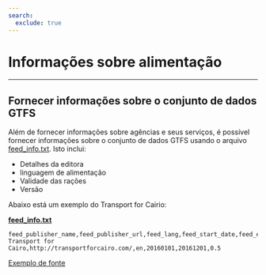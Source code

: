 ```yaml
---
search:
  exclude: true
---
```


# Informações sobre alimentação

<hr/>

## Fornecer informações sobre o conjunto de dados GTFS

Além de fornecer informações sobre agências e seus serviços, é possível fornecer informações sobre o conjunto de dados GTFS usando o arquivo [feed_info.txt](../../reference/#feed_infotxt). Isto inclui:

- Detalhes da editora
- linguagem de alimentação
- Validade das rações
- Versão

Abaixo está um exemplo do Transport for Cairio:

[**feed_info.txt**](../../reference/#feed_infotxt)

    feed_publisher_name,feed_publisher_url,feed_lang,feed_start_date,feed_end_date,feed_version
    Transport for Cairo,http://transportforcairo.com/,en,20160101,20161201,0.5

[Exemplo de fonte](https://github.com/transportforcairo/Metro-GTFS/archive/master.zip#Metro-GTFS-master)
